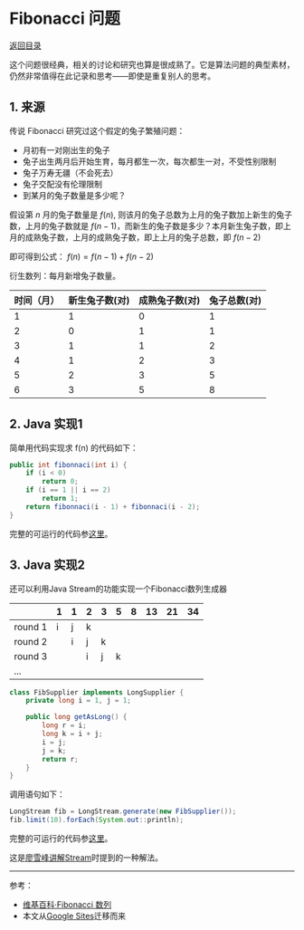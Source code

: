 <script>
MathJax = {
  tex: {
    inlineMath: [['$', '$'], ['\\(', '\\)']]
  }
};
</script>
<script id="MathJax-script" async
  src="https://cdn.jsdelivr.net/npm/mathjax@3/es5/tex-chtml.js">
</script>

# Fibonacci 问题

[返回目录](../index.md)

这个问题很经典，相关的讨论和研究也算是很成熟了。它是算法问题的典型素材，仍然非常值得在此记录和思考——即使是重复别人的思考。

## 1. 来源

传说 Fibonacci 研究过这个假定的兔子繁殖问题：

* 月初有一对刚出生的兔子
* 兔子出生两月后开始生育，每月都生一次，每次都生一对，不受性别限制
* 兔子万寿无疆（不会死去）
* 兔子交配没有伦理限制
* 到某月的兔子数量是多少呢？

假设第 $n$ 月的兔子数量是 $f(n)$, 则该月的兔子总数为上月的兔子数加上新生的兔子数，上月的兔子数就是 $f(n-1)$，而新生的兔子数是多少？本月新生兔子数，即上月的成熟兔子数，上月的成熟兔子数，即上上月的兔子总数，即 $f(n-2)$

即可得到公式： $f(n)=f(n-1)+f(n-2)$

衍生数列：每月新增兔子数量。

|  时间（月） |  新生兔子数(对) |  成熟兔子数(对) |  兔子总数(对) |
|-------------|-------------|-------------|-----------|
|  1          |  1          |  0          |  1        |
|  2          |  0          |  1          |  1        |
|  3          |  1          |  1          |  2        |
|  4          |  1          |  2          |  3        |
|  5          |  2          |  3          |  5        |
|  6          |  3          |  5          |  8        |

## 2. Java 实现1

简单用代码实现求 f(n) 的代码如下：

```java
public int fibonnaci(int i) {
    if (i < 0)
        return 0;
    if (i == 1 || i == 2)
        return 1;
    return fibonnaci(i - 1) + fibonnaci(i - 2);
}
```

完整的可运行的代码参[这里](Fibonnaci1.java)。

## 3. Java 实现2

还可以利用Java Stream的功能实现一个Fibonacci数列生成器

|         | 1 | 1 | 2 | 3 | 5 | 8 | 13 | 21 | 34 |
|---------|---|---|---|---|---|---|----|----|----|
| round 1 | i | j | k |   |   |   |    |    |    |
| round 2 |   | i | j | k |   |   |    |    |    |
| round 3 |   |   | i | j | k |   |    |    |    |
|   ...   |   |   |   |   |   |   |    |    |    |

```java
class FibSupplier implements LongSupplier {
    private long i = 1, j = 1;

    public long getAsLong() {
        long r = i;
        long k = i + j;
        i = j;
        j = k;
        return r;
    }
}
```

调用语句如下：

```java
LongStream fib = LongStream.generate(new FibSupplier());
fib.limit(10).forEach(System.out::println);
```

完整的可运行的代码参[这里](Fibonnaci2.java)。

这是[廖雪峰讲解Stream](https://www.liaoxuefeng.com/wiki/1252599548343744/1322655160467490)时提到的一种解法。

---

参考：

* [维基百科·Fibonacci 数列](https://zh.wikipedia.org/wiki/%E6%96%90%E6%B3%A2%E9%82%A3%E5%A5%91%E6%95%B0)
* 本文从[Google Sites](https://sites.google.com/site/iridiumsite/it/algorithms/fibonacci)迁移而来
